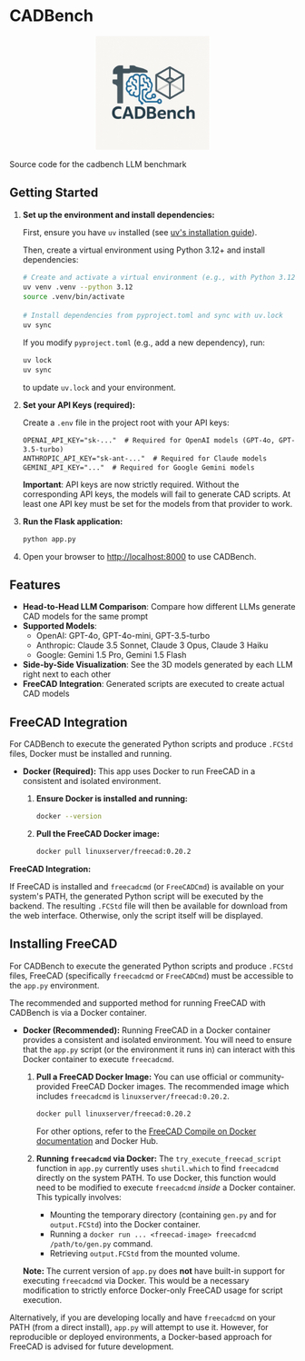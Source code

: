 # CADBench

<p align="center">
  <img src="static/logo.png" alt="CADBench Logo" width="200"/>
</p>

Source code for the cadbench LLM benchmark

## Getting Started

1.  **Set up the environment and install dependencies:**

    First, ensure you have `uv` installed (see [uv's installation guide](https://github.com/astral-sh/uv#installation)).

    Then, create a virtual environment using Python 3.12+ and install dependencies:

    ```bash
    # Create and activate a virtual environment (e.g., with Python 3.12)
    uv venv .venv --python 3.12
    source .venv/bin/activate

    # Install dependencies from pyproject.toml and sync with uv.lock
    uv sync
    ```

    If you modify `pyproject.toml` (e.g., add a new dependency), run:
    ```bash
    uv lock
    uv sync
    ```
    to update `uv.lock` and your environment.

2.  **Set your API Keys (required):**

    Create a `.env` file in the project root with your API keys:

    ```env
    OPENAI_API_KEY="sk-..."  # Required for OpenAI models (GPT-4o, GPT-3.5-turbo)
    ANTHROPIC_API_KEY="sk-ant-..."  # Required for Claude models
    GEMINI_API_KEY="..."  # Required for Google Gemini models
    ```

    **Important**: API keys are now strictly required. Without the corresponding API keys, the models will fail to generate CAD scripts. At least one API key must be set for the models from that provider to work.

3.  **Run the Flask application:**

    ```bash
    python app.py
    ```

4.  Open your browser to [http://localhost:8000](http://localhost:8000) to use CADBench.

## Features

- **Head-to-Head LLM Comparison**: Compare how different LLMs generate CAD models for the same prompt
- **Supported Models**:
  - OpenAI: GPT-4o, GPT-4o-mini, GPT-3.5-turbo
  - Anthropic: Claude 3.5 Sonnet, Claude 3 Opus, Claude 3 Haiku
  - Google: Gemini 1.5 Pro, Gemini 1.5 Flash
- **Side-by-Side Visualization**: See the 3D models generated by each LLM right next to each other
- **FreeCAD Integration**: Generated scripts are executed to create actual CAD models

## FreeCAD Integration

For CADBench to execute the generated Python scripts and produce `.FCStd` files, Docker must be installed and running.

*   **Docker (Required):**
    This app uses Docker to run FreeCAD in a consistent and isolated environment.

    1.  **Ensure Docker is installed and running:**
        ```bash
        docker --version
        ```

    2.  **Pull the FreeCAD Docker image:**
        ```bash
        docker pull linuxserver/freecad:0.20.2
        ```

**FreeCAD Integration:**

If FreeCAD is installed and `freecadcmd` (or `FreeCADCmd`) is available on your system's PATH, the generated Python script will be executed by the backend. The resulting `.FCStd` file will then be available for download from the web interface. Otherwise, only the script itself will be displayed.

## Installing FreeCAD

For CADBench to execute the generated Python scripts and produce `.FCStd` files, FreeCAD (specifically `freecadcmd` or `FreeCADCmd`) must be accessible to the `app.py` environment.

The recommended and supported method for running FreeCAD with CADBench is via a Docker container.

*   **Docker (Recommended):**
    Running FreeCAD in a Docker container provides a consistent and isolated environment. You will need to ensure that the `app.py` script (or the environment it runs in) can interact with this Docker container to execute `freecadcmd`.

    1.  **Pull a FreeCAD Docker Image:**
        You can use official or community-provided FreeCAD Docker images. The recommended image which includes `freecadcmd` is `linuxserver/freecad:0.20.2`.
        ```bash
        docker pull linuxserver/freecad:0.20.2
        ```
        For other options, refer to the [FreeCAD Compile on Docker documentation](https://wiki.freecad.org/Compile_on_Docker) and Docker Hub.

    2.  **Running `freecadcmd` via Docker:**
        The `try_execute_freecad_script` function in `app.py` currently uses `shutil.which` to find `freecadcmd` directly on the system PATH. To use Docker, this function would need to be modified to execute `freecadcmd` *inside* a Docker container. This typically involves:
        *   Mounting the temporary directory (containing `gen.py` and for `output.FCStd`) into the Docker container.
        *   Running a `docker run ... <freecad-image> freecadcmd /path/to/gen.py` command.
        *   Retrieving `output.FCStd` from the mounted volume.

    **Note:** The current version of `app.py` does **not** have built-in support for executing `freecadcmd` via Docker. This would be a necessary modification to strictly enforce Docker-only FreeCAD usage for script execution.

Alternatively, if you are developing locally and have `freecadcmd` on your PATH (from a direct install), `app.py` will attempt to use it. However, for reproducible or deployed environments, a Docker-based approach for FreeCAD is advised for future development.
